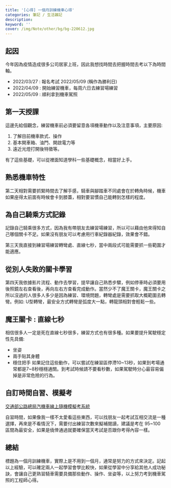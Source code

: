 ```yaml
---
title: '[心得] 一個月訓練機車心得'
categories: 筆記 / 生活雜記
description:
keyword: ''
cover: /img/Note/other/bg/bg-220612.jpg
---
```

## 起因
今年因為疫情造成很多公司居家上班，因此我想找時間去把握時間去考以下為時間軸。
- 2022/03/27 : 報名考試 2022/05/09 (稱作為勝利日)
- 2022/04/09 : 開始練習機車，每周六日去練習場練習
- 2022/05/09 : 順利拿到機車駕照

## 第一天授課
這邊先給個觀念，練習機車前必須要留意各項機車動作以及注意事項，主要原因:
1. 了解目前機車款式、操作
2. 基本開車箱、油門、開啟電力等
3. 遠近光燈打開後特徵等。

有了這些基礎，可以從裡面知道學科一些基礎概念，相當好上手。

## 熟悉機車特性
第二天相對需要抓緊時間去了解手感，騎車與腳踏車不同處會在於轉角時候，機車如果座得太前面有時候會卡到膝蓋，相對要習慣自己能轉到怎樣的程度。

## 為自己騎乘方式記錄
記錄自己騎乘很多方式，因為我有帶朋友去練習場練習，所以可以藉由他來得知自己哪個關卡不足。如果沒有朋友可以考慮用行車紀錄器紀錄，效果會不錯。

第三天我直接到練習場練習轉彎處、直線七秒，當中兩段式可能需要抓一些範圍才能適應。

## 從別人失敗的關卡學習
第四天我依據影片流程、動作去學習，提早讓自己熟悉步驟，例如停車時必須要用後照鏡左右查看後，再向左右方查看完成動作。當然少不了魔王關卡，魔王關卡之所以沒過的人很多人多少是因為練習、環境問題，轉彎處是需要抓取大概範圍去轉彎。例如: U型轉彎，最安全方式轉彎是弧度大一點，轉龍頭相對會輕鬆一些。

## 魔王關卡 : 直線七秒
相信很多人一定是死在直線七秒很多，練習方式也有很多種。如果要提升駕駛穩定性先具備:
- 坐姿
- 兩手貼其身體
- 穩住把手
如果記住這些動作，可以嘗試在練習區停滯10~13秒，如果到考場通常都是7~8秒穩穩通關。到考試時候請不要看秒數，如果駕駛時分心最容易偏掉是非常危險的行為。

## 自訂時間自習、模擬考
[交通部公路總局汽機車線上隨機模擬考系統](https://www.mvdis.gov.tw/m3-simulator-drv/)

自習時間，如果像我一樣不太愛看這些東西，可以找朋友一起考試互相交流是一種選擇，再來是不看情況下，需要付出練習次數來擬補閱讀，建議是考在 95~100 區間為最安全，如果是僥倖通過就要確保當天考試是否跟你考得內容一樣。

## 總結
標題為一個月訓練機車，實際上是不用到一個月，通常是努力的方式來決定。記起以上經驗，可以確定兩人一起學習會學比較快，如果從學習中分享給其他人成功秘訣，會讓自己更熟習騎車需要具備那些動作、操作、坐姿等，以上努力考到機車駕照的工程師心得。

